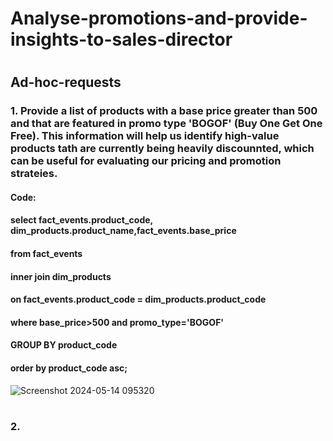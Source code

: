 # Analyse-promotions-and-provide-insights-to-sales-director
#
## Ad-hoc-requests
### 1. Provide a list of products with a base price greater than 500 and that are featured in promo type 'BOGOF' (Buy One Get One Free). This information will help us identify high-value products tath are currently being heavily discounnted, which can be useful for evaluating our pricing and promotion strateies.
#### Code: 
#### select fact_events.product_code, dim_products.product_name,fact_events.base_price
#### from fact_events
#### inner join dim_products
#### on fact_events.product_code = dim_products.product_code
#### where base_price>500 and promo_type='BOGOF'
#### GROUP BY product_code
#### order by product_code asc;
![Screenshot 2024-05-14 095320](https://github.com/SuhaniAS/Analyse-promotions-and-provide-insights-/assets/137792301/2ce17ddb-e02c-401c-980a-f2447c1508e7)
# 
### 2.
